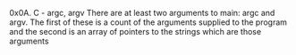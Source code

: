 0x0A. C - argc, argv
There are at least two arguments to main: argc and argv. The first of these is a count of the arguments supplied to the program and the second is an array of pointers to the strings which are those arguments
